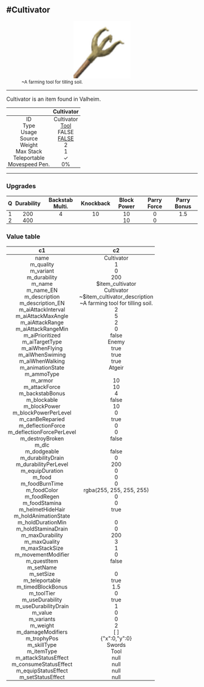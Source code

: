 <meta property="og:title" content="Cultivator - MoreValheim" /><meta property="og:type" content="website" /><meta property="og:image" content="/assets/cultivator.png" /><meta property="og:description" content="Cultivator is an item found in Valheim." /><meta name="theme-color" content="#546D78"><meta name="twitter:card" content="summary_large_image">
#Cultivator
-------------
<style>img {width:20px;}.tb {width:150px;display: block;margin-left: auto;margin-right: auto;}</style>

<style>.md-typeset table:not([class]) th:not([align]) {min-width:unset!important;}</style>
<style>td{padding:0em 0.3em!important;text-align:center!important;border-left:.05rem solid var(--md-default-fg-color--lightest)}</style>

<style>th{padding:0.1em 0.3em!important;text-align:center!important;font-weight:bold}</style>

<style>pre{text-align:right!important}</style>
<style>table tr td:first-child {border-left: 0;};</style>

<figure><img src="/assets/cultivator.png" class="tb" /><figcaption><small>~A farming tool for tilling soil.</small></figcaption></figure>

-------------

Cultivator is an item found in Valheim.

|        | Cultivator              |
| ----------- | ------------------------------------ |
| ID |Cultivator
| Type | [Tool](../../types/tool)
| Usage | FALSE<br>
| Source | [FALSE](../../item/false)
| Weight | 2 |
| Max Stack | 1 |
| Teleportable | ✓
| Movespeed Pen. | 0%


-------------

### Upgrades
| Q | Durability | Backstab Multi. | Knockback | Block Power | Parry Force | Parry Bonus
| - | - | - | - | - | - | - 
1 | 200 | 4 | 10 | 10 | 0 | 1.5 | 
 | 2 | 400 |  |  | 10 | 0 |  | 


### Value table
|c1|c2|
|----|----|
|name|Cultivator|
|m_quality|1|
|m_variant|0|
|m_durability|200|
|m_name|$item_cultivator|
|m_name_EN|Cultivator|
|m_description|~$item_cultivator_description|
|m_description_EN|~A farming tool for tilling soil.|
|m_aiAttackInterval|2|
|m_aiAttackMaxAngle|5|
|m_aiAttackRange|2|
|m_aiAttackRangeMin|0|
|m_aiPrioritized|false|
|m_aiTargetType|Enemy|
|m_aiWhenFlying|true|
|m_aiWhenSwiming|true|
|m_aiWhenWalking|true|
|m_animationState|Atgeir|
|m_ammoType||
|m_armor|10|
|m_attackForce|10|
|m_backstabBonus|4|
|m_blockable|false|
|m_blockPower|10|
|m_blockPowerPerLevel|0|
|m_canBeReparied|true|
|m_deflectionForce|0|
|m_deflectionForcePerLevel|0|
|m_destroyBroken|false|
|m_dlc||
|m_dodgeable|false|
|m_durabilityDrain|0|
|m_durabilityPerLevel|200|
|m_equipDuration|0|
|m_food|0|
|m_foodBurnTime|0|
|m_foodColor|rgba(255, 255, 255, 255)|
|m_foodRegen|0|
|m_foodStamina|0|
|m_helmetHideHair|true|
|m_holdAnimationState||
|m_holdDurationMin|0|
|m_holdStaminaDrain|0|
|m_maxDurability|200|
|m_maxQuality|3|
|m_maxStackSize|1|
|m_movementModifier|0|
|m_questItem|false|
|m_setName||
|m_setSize|0|
|m_teleportable|true|
|m_timedBlockBonus|1.5|
|m_toolTier|0|
|m_useDurability|true|
|m_useDurabilityDrain|1|
|m_value|0|
|m_variants|0|
|m_weight|2|
|m_damageModifiers|[  ]|
|m_trophyPos|{"x":0,"y":0}|
|m_skillType|Swords|
|m_itemType|Tool|
|m_attackStatusEffect|null|
|m_consumeStatusEffect|null|
|m_equipStatusEffect|null|
|m_setStatusEffect|null|
